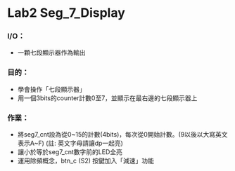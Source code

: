 # Lab2 Seg_7_Display

### I/O：
- 一顆七段顯示器作為輸出

### 目的：
- 學會操作「七段顯示器」
- 用一個3bits的counter計數0至7，並顯示在最右邊的七段顯示器上

### 作業：
- 將seg7_cnt設為從0~15的計數(4bits)，每次從0開始計數。(9以後以大寫英文表示A~F) (註: 英文字母請讓dp一起亮)
- 讓小於等於seg7_cnt數字前的LED全亮
- 運用除頻概念，btn_c (S2) 按鍵加入「減速」功能
